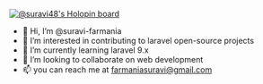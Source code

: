 [![@suravi48's Holopin board](https://holopin.io/api/user/board?user=suravi48)](https://holopin.io/@suravi48)
- 👋 Hi, I’m @suravi-farmania
- 👀 I’m interested in contributing to laravel open-source projects
- 🌱 I’m currently learning laravel 9.x
- 💞️ I’m looking to collaborate on web development
- 📫 you can reach me at farmaniasuravi@gmail.com

<!---
suravi-farmania/suravi-farmania is a ✨ special ✨ repository because its `README.md` (this file) appears on your GitHub profile.
You can click the Preview link to take a look at your changes.
--->

